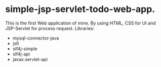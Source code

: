 # simple-jsp-servlet-todo-web-app.
This is the first Web application of mine.
By using HTML, CSS for UI and JSP-Servlet for process request.
Libraries:
  - mysql-connector-java
  - jstl
  - slf4j-simple
  - slf4j-api
  - javax.servlet-api
